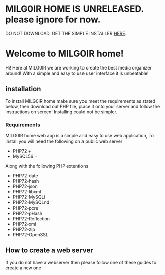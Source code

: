# MILG0IR HOME IS UNRELEASED. please ignore for now.

DO NOT DOWNLOAD. GET THE SIMPLE INSTALLER [HERE](https://github.com/MILG0IR/MILG0IR-home/raw/master/install.php).

# Welcome to MILG0IR home!
Hi! Here at MILG0IR we are working to create the best media organizer around! With a simple and easy to use user interface it is unbeatable!


## installation
To install MILG0IR home make sure you meet the requirements as stated below, then download out PHP file, place it onto your server and follow the instructions on screen! Installing could not be simpler. 

### Requirements
MILG0IR home web app is a simple and easy to use web application, To install you will need the following on a public web server
 - PHP72 +
 - MySQL56 +

Along with the following PHP extentions
 - PHP72-date
 - PHP72-hash
 - PHP72-json
 - PHP72-libxml
 - PHP72-MySQLi
 - PHP72-MySQLnd
 - PHP72-pcre
 - PHP72-pHash
 - PHP72-Reflection
 - PHP72-xml
 - PHP72-zip
 - PHP72-OpenSSL
 
## How to create a web server
If you do not have a webserver then please follow one of these guides to create a new one